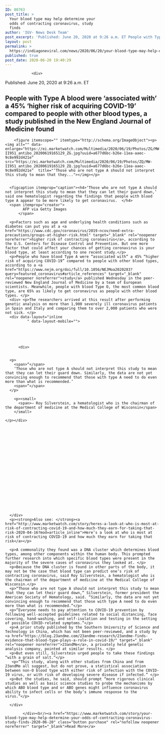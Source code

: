 ```yaml
---
ID: 80763
post_title: >
  Your blood type may help determine your
  odds of contracting coronavirus, study
  finds
author: 'IGV- News Desk Team'
post_excerpt: 'Published: June 20, 2020 at 9:26 a.m. ET People with Type A blood were ‘associated with’ a 45% ‘higher risk of acquiring COVID-19’ compared to people with other blood types, a study published in the New England Journal of Medicine found ‘Those who are not type A should not interpret this study to mean that&hellip;'
layout: post
permalink: >
  https://indiagoneviral.com/news/2020/06/20/your-blood-type-may-help-determine-your-odds-of-contracting-coronavirus-study-finds/80763/india-gone-viral/
published: true
post_date: 2020-06-20 19:40:29
---
```

<div>



  
  
                <div>

<p><time>
  Published: June 20, 2020 at 9:26 a.m. ET
</time></p>


 

<h2 itemprop="alternativeHeadline">
  People with Type A blood were ‘associated with’ a 45% ‘higher risk of acquiring COVID-19’ compared to people with other blood types, a study published in the New England Journal of Medicine found
</h2>                </div>
                <div>
  <div>
    <div data-layout="
            header" data-layout-mobile="">
    
    
        <figure itemscope="" itemtype="http://schema.org/ImageObject"><p><img alt="" data-enlarge="https://ei.marketwatch.com/Multimedia/2020/06/19/Photos/ZG/MW-II951_antibo_20200619165129_ZG.jpg?uuid=a677d6bc-b26e-11ea-aaec-9c8e992d421e"  src="https://ei.marketwatch.com/Multimedia/2020/06/19/Photos/ZQ/MW-II951_antibo_20200619165129_ZQ.jpg?uuid=a677d6bc-b26e-11ea-aaec-9c8e992d421e"  title="‘Those who are not type A should not interpret this study to mean that they..."></img></p>

    
      <figcaption itemprop="caption"><h4>‘Those who are not type A should not interpret this study to mean that they can let their guard down,’ said one hematologist regarding the findings that people with blood type A appear to be more likely to get coronavirus.  </h4>
      <span itemprop="creator">
            AFP via Getty Images
          </span>
  </figcaption></figure></div> 
  </div>
                </div>
            </div><div>
<div data-sbid="24A0954A-B26C-11EA-8CDA-8F4E519ABD47" id="js-article__body" itemprop="articleBody">


  
      <p>Factors such as age and underlying health conditions such as diabetes can put you at a <a href="https://www.cdc.gov/coronavirus/2019-ncov/need-extra-precautions/groups-at-higher-risk.html" target="_blank" rel="noopener noreferrer">higher risk of contracting coronavirus</a>, according to the U.S. Centers for Disease Control and Prevention. But one more factor that could affect your chances of getting coronavirus is your blood type, at least according to one recent study.</p>
      <p>People who have blood Type A were “associated with” a 45% “higher risk of acquiring COVID-19” compared to people with other blood types, according to a <a href="https://www.nejm.org/doi/full/10.1056/NEJMoa2020283?query=featured_coronavirus#article_references" target="_blank" rel="noopener noreferrer">study</a> published Wednesday in the peer-reviewed New England Journal of Medicine by a team of European scientists. Meanwhile, people with blood Type O, the most common blood type, are 65% as likely to get coronavirus as people with other blood types. </p>
      <div> <p>The researchers arrived at this result after performing genetic analysis on more than 1,900 severely ill coronavirus patients in Spain and Italy and comparing them to over 2,000 patients who were not sick. </p>
      <div data-layout="inline
              " data-layout-mobile="">
      
      
      
      
      
          <div>
    
    
      <p>
        <span>“</span>
        ‘Those who are not type A should not interpret this study to mean that they can let their guard down. Similarly, the data are not yet convincing enough to recommend that those with type A need to do even more than what is recommended.’
        <span>”</span>
      </p>
    
        <p><small>
          <span>— Roy Silverstein, a hematologist who is the chairman of the department of medicine at the Medical College of Wisconsin</span>
        </small>

    </p></div>

      
      
      
      
      
      
      
      
      
      
      
      
      
      
      
      
      
      
      
      
      </div> 
      <p><strong>Also see: </strong><a href="http://www.marketwatch.com/story/heres-a-look-at-who-is-most-at-risk-of-contracting-covid-19-and-how-much-they-earn-for-taking-that-risk-2020-04-16?mod=article_inline">Here’s a look at who is most at risk of contracting COVID-19 and how much they earn for taking that risk</a></p>
      
      <p>A commonality they found was a DNA cluster which determines blood types, among other components within the human body. This prompted further research into which specific blood types were present in the majority of the severe cases of coronavirus they looked at. </p>
      <p>Because the DNA cluster is found in other parts of the body, it may not be the case that blood type can predict one’s risk of contracting coronavirus, said Roy Silverstein, a hematologist who is the chairman of the department of medicine at the Medical College of Wisconsin.</p>
      <p>“Those who are not type A should not interpret this study to mean that they can let their guard down,” Silverstein, former president the American Society of Hematology, said. “Similarly, the data are not yet convincing enough to recommend that those with type A need to do even more than what is recommended.”</p>
      <p>“Everyone needs to pay attention to COVID-19 prevention by following well-accepted guidelines related to social distancing, face covering, hand-washing, and self-isolation and testing in the setting of possible COVID-related symptoms.”</p>
      <p>A prior study published by the Southern University of Science and Technology in China, which has not been peer-reviewed, and a study by <a href="https://blog.23andme.com/23andme-research/23andme-finds-evidence-that-blood-type-plays-a-role-in-covid-19/" target="_blank" rel="noopener noreferrer">23andMe</a>, a privately held genetic analysis company, pointed at similar results. </p>
      <p>But even still, Silverstein urged people to take these findings “with a grain of salt.”</p>
       <p>“This study, along with other studies from China and from 23andMe all suggest, but do not prove, a statistical association between non-O blood type with either risk of infection with the COVID-19 virus, or with risk of developing severe disease if infected.” </p>
      <p>But the studies, he said, should prompt “more rigorous clinical studies as well as basic science studies to probe the mechanisms by which ABO blood type and or ABO genes might influence coronavirus ability to infect cells or the body’s immune response to the virus.”</p>
       
      </div>
</div>

                
            </div><br/><a href="https://www.marketwatch.com/story/your-blood-type-may-help-determine-your-odds-of-contracting-coronavirus-study-finds-2020-06-20" class="button purchase" rel="nofollow noopener noreferrer" target="_blank">Read More</a>